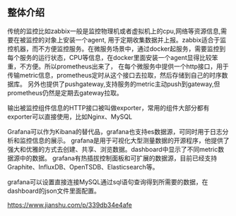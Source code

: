 ## 整体介绍
   传统的监控比如zabbix一般是监控物理机或者虚拟机上的cpu,网络等资源信息,需要在被监控的对象上安装一个agent,
   用于定期收集数据并上报。zabbix适合于监控机器，而不方便监控服务。在微服务场景中，通过docker起服务，需要监控到
   每个服务的运行状态，CPU等信息，在docker里面安装一个agent显得比较笨重，不方便。所以prometheus出来了，
   在每个微服务中提供一个http接口，用于传输metric信息，prometheus定时从这个接口去拉取，然后存储到自己的时序数据库。
   另外也提供了pushgateway,支持服务的metric主动push到gateway,但prometheus仍然是定期去gateway拉取。
   
   输出被监控组件信息的HTTP接口被叫做exporter，常用的组件大部分都有exporter可以直接使用，比如Nginx、MySQL
   
   Grafana可以作为Kibana的替代品，grafana也支持es数据源，可同时用于日志分析和监控信息的展示。
   grafana是用于可视化大型测量数据的开源程序，他提供了强大和优雅的方式去创建、共享、浏览数据。dashboard中显示了不同metric数据源中的数据。
   grafana有热插拔控制面板和可扩展的数据源，目前已经支持Graphite、InfluxDB、OpenTSDB、Elasticsearch等。

   grafana可以设置直接连接MySQL通过sql语句查询得到所需要的数据，在dashboard的json文件里面配置。

https://www.jianshu.com/p/339db34e4afe